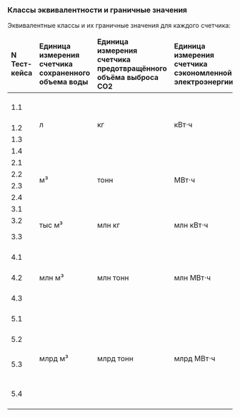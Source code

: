 ### Классы эквивалентности и граничные значения
Эквивалентные классы и их граничные значения для каждого счетчика:

<table>
<thead>
		<tr>
			<td><strong>N Тест-кейса</strong></td>
			<td><strong>Единица измерения счетчика сохраненного объема воды</strong></td>
			<td><strong>Единица измерения счетчика предотвращённого объёма выброса CO2</strong></td>
			<td><strong>Единица измерения счетчика сэкономленной электроэнергии</strong></td>
			<td><strong>Граничное значение</strong></td>
			<td><strong>Ожидаемое значение</strong></td>
		</tr>
</thead>
	<tbody>
		<tr>
			<td>1.1</td>
			<td rowspan="4">л  </td>
			<td rowspan="4">кг </td>
			<td rowspan="4">кВт⋅ч </td>
			<td>-1</td>
			<td>0 / Не должно отобразиться</td>
		</tr>
		<tr>
			<td>1.2</td>
			<td>0</td>
			<td>0</td>
		</tr>
		<tr>
			<td>1.3</td>
			<td>1</td>
			<td>1</td>
		</tr>
		<tr>
			<td>1.4</td>
			<td>999</td>
			<td>999</td>
		</tr>
		<tr>
			<td>2.1</td>
			<td rowspan="4">м³ </td>
			<td rowspan="4">тонн</td>
			<td rowspan="4">МВт⋅ч</td>
			<td>1 000</td>
			<td>1</td>
		</tr>
		<tr>
			<td>2.2</td>
			<td>1 001</td>
			<td>1</td>
		</tr>
		<tr>
			<td>2.3</td>
			<td>1 100</td>
			<td>1.1</td>
		</tr>
		<tr>
			<td>2.4</td>
			<td>999 999</td>
			<td>999.9</td>
		</tr>
		<tr>
			<td>3.1</td>
			<td rowspan="3">тыс м³</td>
			<td rowspan="3">млн кг</td>
			<td rowspan="3">млн кВт⋅ч</td>
			<td>1 000 000</td>
			<td>1</td>
		</tr>
		<tr>
			<td>3.2</td>
			<td>1 100 000</td>
			<td>1.1</td>
		</tr>
		<tr>
			<td>3.3</td>
			<td>999 999 999</td>
			<td>999.9</td>
		</tr>
		<tr>
			<td>4.1</td>
			<td rowspan="3">млн м³ </td>
			<td rowspan="3">млн тонн</td>
			<td rowspan="3">млн МВт⋅ч</td>
			<td>1 000 000 000</td>
			<td>1</td>
		</tr>
		<tr>
			<td>4.2</td>
			<td>1 100 000 000</td>
			<td>1.1</td>
		</tr>
		<tr>
			<td>4.3</td>
			<td>999 999 999 999</td>
			<td>999.9</td>
		</tr>
		<tr>
			<td>5.1</td>
			<td rowspan="4">млрд м³</td>
			<td rowspan="4">млрд тонн</td>
			<td rowspan="4">млрд МВт⋅ч</td>
			<td>1 000 000 000 000</td>
			<td>1</td>
		</tr>
		<tr>
			<td>5.2</td>
			<td>1 100 000 000 000</td>
			<td>1.1</td>
		</tr>
		<tr>
			<td>5.3</td>
			<td>999 999 999 999 999</td>
			<td>999.9</td>
		</tr>
		<tr>
			<td>5.4</td>
			<td>9 999 999 999 999 999</td>
			<td>9 999.9 / Не должно отобразиться</td>
		</tr>
	</tbody>
</table>

